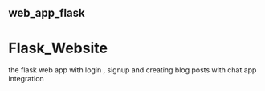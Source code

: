 <h2 >web_app_flask </h2>

<div center ">
 <h1> Flask_Website </h1> 
 <p> the flask web app with login , signup and creating blog  posts with chat app integration  </p>
</div>

